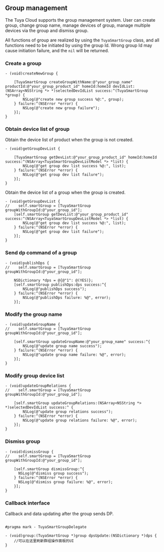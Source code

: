 ## Group management

The Tuya Cloud supports the group management system. User can create group, change group name, manage devices of group, manage multiple devices via the group and dismiss group.

All functions of group are realized by using the `TuyaSmartGroup` class, and all functions need to be initiated by using the group Id. Wrong group Id may cause initiation failure, and the `nil` will be returned.


### Create a group

```objc
- (void)createNewGroup {
    
    [TuyaSmartGroup createGroupWithName:@"your_group_name" productId:@"your_group_product_id" homeId:homeId devIdList:(NSArray<NSString *> *)selectedDevIdList success:^(TuyaSmartGroup *group) {
        NSLog(@"create new group success %@:", group); 
    } failure:^(NSError *error) {
        NSLog(@"create new group failure");
    }];
}
```

### Obtain device list of group

Obtain the device list of product when the group is not created.

```objc
- (void)getGroupDevList {
    
    [TuyaSmartGroup getDevList:@"your_group_product_id" homeId:homeId success:^(NSArray<TuyaSmartGroupDevListModel *> *list) {
        NSLog(@"get group dev list success %@:", list); 
    } failure:^(NSError *error) {
        NSLog(@"get group dev list failure");
    }];
}
```

Obtain the device list of a group when the group is created.

```objc
- (void)getGroupDevList {
//    self.smartGroup = [TuyaSmartGroup groupWithGroupId:@"your_group_id"];
    [self.smartGroup getDevList:@"your_group_product_id" success:^(NSArray<TuyaSmartGroupDevListModel *> *list) {
        NSLog(@"get group dev list success %@:", list); 
    } failure:^(NSError *error) {
        NSLog(@"get group dev list failure");
    }];
}
```

### Send dp command of a group

```objc
- (void)publishDps {
//    self.smartGroup = [TuyaSmartGroup groupWithGroupId:@"your_group_id"];
    
    NSDictionary *dps = @{@"1": @(YES)};
    [self.smartGroup publishDps:dps success:^{
        NSLog(@"publishDps success");
    } failure:^(NSError *error) {
        NSLog(@"publishDps failure: %@", error);
    }];
```

### Modify the group name

```objc
- (void)updateGroupName {
//    self.smartGroup = [TuyaSmartGroup groupWithGroupId:@"your_group_id"];

    [self.smartGroup updateGroupName:@"your_group_name" success:^{
        NSLog(@"update group name success");
    } failure:^(NSError *error) {
        NSLog(@"update group name failure: %@", error);
    }];
}
```

### Modify group device list

```objc
- (void)updateGroupRelations {
//    self.smartGroup = [TuyaSmartGroup groupWithGroupId:@"your_group_id"];

    [self.smartGroup updateGroupRelations:(NSArray<NSString *> *)selectedDevIdList success:^ {
        NSLog(@"update group relations success");
    } failure:^(NSError *error) {
        NSLog(@"update group relations failure: %@", error);
    }];
}
```
### Dismiss group

```objc
- (void)dismissGroup {
//    self.smartGroup = [TuyaSmartGroup groupWithGroupId:@"your_group_id"];

    [self.smartGroup dismissGroup:^{
      NSLog(@"dismiss group success");
    } failure:^(NSError *error) {
      NSLog(@"dismiss group failure: %@", error);
    }];
}
```


### Callback interface

Callback and data updating after the group sends DP.

```objc

#pragma mark - TuyaSmartGroupDelegate

- (void)group:(TuyaSmartGroup *)group dpsUpdate:(NSDictionary *)dps {
    //可以在这里刷新群组操作面板的UI
}

```